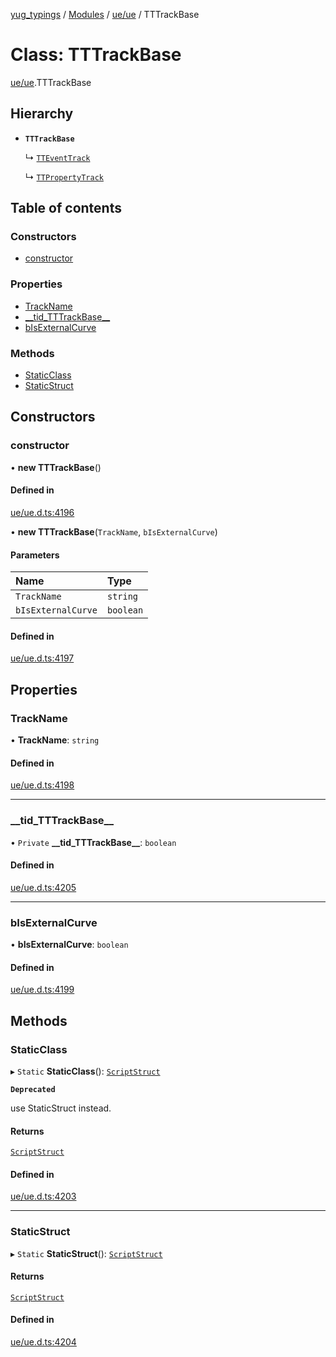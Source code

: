 [yug_typings](../README.md) / [Modules](../modules.md) / [ue/ue](../modules/ue_ue.md) / TTTrackBase

# Class: TTTrackBase

[ue/ue](../modules/ue_ue.md).TTTrackBase

## Hierarchy

- **`TTTrackBase`**

  ↳ [`TTEventTrack`](ue_ue.TTEventTrack.md)

  ↳ [`TTPropertyTrack`](ue_ue.TTPropertyTrack.md)

## Table of contents

### Constructors

- [constructor](ue_ue.TTTrackBase.md#constructor)

### Properties

- [TrackName](ue_ue.TTTrackBase.md#trackname)
- [\_\_tid\_TTTrackBase\_\_](ue_ue.TTTrackBase.md#__tid_tttrackbase__)
- [bIsExternalCurve](ue_ue.TTTrackBase.md#bisexternalcurve)

### Methods

- [StaticClass](ue_ue.TTTrackBase.md#staticclass)
- [StaticStruct](ue_ue.TTTrackBase.md#staticstruct)

## Constructors

### constructor

• **new TTTrackBase**()

#### Defined in

[ue/ue.d.ts:4196](https://github.com/YugMetaverse/yug_typings/blob/25cad34/ue/ue.d.ts#L4196)

• **new TTTrackBase**(`TrackName`, `bIsExternalCurve`)

#### Parameters

| Name | Type |
| :------ | :------ |
| `TrackName` | `string` |
| `bIsExternalCurve` | `boolean` |

#### Defined in

[ue/ue.d.ts:4197](https://github.com/YugMetaverse/yug_typings/blob/25cad34/ue/ue.d.ts#L4197)

## Properties

### TrackName

• **TrackName**: `string`

#### Defined in

[ue/ue.d.ts:4198](https://github.com/YugMetaverse/yug_typings/blob/25cad34/ue/ue.d.ts#L4198)

___

### \_\_tid\_TTTrackBase\_\_

• `Private` **\_\_tid\_TTTrackBase\_\_**: `boolean`

#### Defined in

[ue/ue.d.ts:4205](https://github.com/YugMetaverse/yug_typings/blob/25cad34/ue/ue.d.ts#L4205)

___

### bIsExternalCurve

• **bIsExternalCurve**: `boolean`

#### Defined in

[ue/ue.d.ts:4199](https://github.com/YugMetaverse/yug_typings/blob/25cad34/ue/ue.d.ts#L4199)

## Methods

### StaticClass

▸ `Static` **StaticClass**(): [`ScriptStruct`](ue_ue.ScriptStruct.md)

**`Deprecated`**

use StaticStruct instead.

#### Returns

[`ScriptStruct`](ue_ue.ScriptStruct.md)

#### Defined in

[ue/ue.d.ts:4203](https://github.com/YugMetaverse/yug_typings/blob/25cad34/ue/ue.d.ts#L4203)

___

### StaticStruct

▸ `Static` **StaticStruct**(): [`ScriptStruct`](ue_ue.ScriptStruct.md)

#### Returns

[`ScriptStruct`](ue_ue.ScriptStruct.md)

#### Defined in

[ue/ue.d.ts:4204](https://github.com/YugMetaverse/yug_typings/blob/25cad34/ue/ue.d.ts#L4204)
